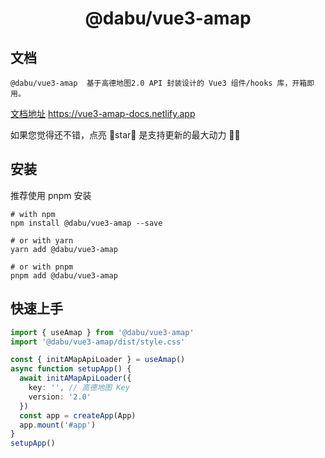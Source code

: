 <h1 align="center">@dabu/vue3-amap</h1>

## 文档

    @dabu/vue3-amap  基于高德地图2.0 API 封装设计的 Vue3 组件/hooks 库，开箱即用。
  [文档地址](https://vue3-amap-docs.netlify.app/) https://vue3-amap-docs.netlify.app

如果您觉得还不错，点亮 🌟star🌟 是支持更新的最大动力 ✌🏻


##  安装

推荐使用 pnpm 安装

```shell
# with npm
npm install @dabu/vue3-amap --save

# or with yarn
yarn add @dabu/vue3-amap

# or with pnpm
pnpm add @dabu/vue3-amap
```


## 快速上手
```ts
import { useAmap } from '@dabu/vue3-amap'
import '@dabu/vue3-amap/dist/style.css'

const { initAMapApiLoader } = useAmap()
async function setupApp() {
  await initAMapApiLoader({
    key: '', // 高德地图 Key
    version: '2.0'
  })
  const app = createApp(App)
  app.mount('#app')
}
setupApp()
```



